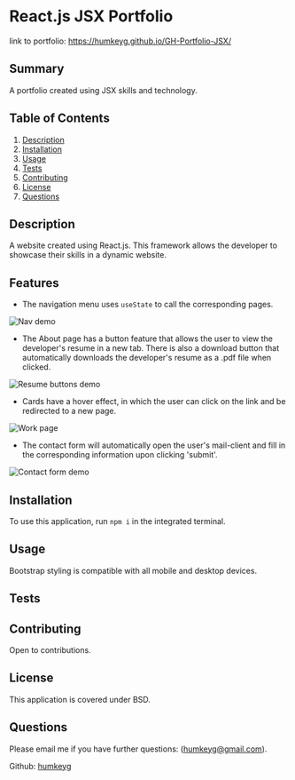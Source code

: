# React.js JSX Portfolio

link to portfolio: https://humkeyg.github.io/GH-Portfolio-JSX/

## Summary

A portfolio created using JSX skills and technology.

## Table of Contents

1. [Description](#Description)
2. [Installation](#Installation)
3. [Usage](#Usage)
4. [Tests](#Tests)
5. [Contributing](#Contributing)
6. [License](#License)
7. [Questions](#Questions)

## Description

A website created using React.js. This framework allows the developer to showcase their skills in a dynamic website.

## Features

- The navigation menu uses `useState` to call the corresponding pages.

![Nav demo](./src/images/navigation-demo.gif)

- The About page has a button feature that allows the user to view the developer's resume in a new tab. There is also a download button that automatically downloads the developer's resume as a .pdf file when clicked.

![Resume buttons demo](./src/images/about-me-btns.gif)

- Cards have a hover effect, in which the user can click on the link and be redirected to a new page.

![Work page](./src/images/work-page.gif)

- The contact form will automatically open the user's mail-client and fill in the corresponding information upon clicking 'submit'.

![Contact form demo](./src/images/contact-form.gif)

## Installation

To use this application, run `npm i` in the integrated terminal. 

## Usage

Bootstrap styling is compatible with all mobile and desktop devices.

## Tests

## Contributing

Open to contributions.

## License

This application is covered under BSD.

## Questions

Please email me if you have further questions: 
(humkeyg@gmail.com).

Github:
[humkeyg](https://github.com/humkeyg)
